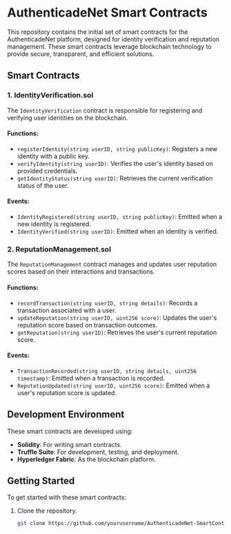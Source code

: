 # AuthenticadeNet Smart Contracts

This repository contains the initial set of smart contracts for the AuthenticadeNet platform, designed for identity verification and reputation management. These smart contracts leverage blockchain technology to provide secure, transparent, and efficient solutions.

## Smart Contracts

### 1. IdentityVerification.sol

The `IdentityVerification` contract is responsible for registering and verifying user identities on the blockchain.

#### Functions:
- `registerIdentity(string userID, string publicKey)`: Registers a new identity with a public key.
- `verifyIdentity(string userID)`: Verifies the user's identity based on provided credentials.
- `getIdentityStatus(string userID)`: Retrieves the current verification status of the user.

#### Events:
- `IdentityRegistered(string userID, string publicKey)`: Emitted when a new identity is registered.
- `IdentityVerified(string userID)`: Emitted when an identity is verified.

### 2. ReputationManagement.sol

The `ReputationManagement` contract manages and updates user reputation scores based on their interactions and transactions.

#### Functions:
- `recordTransaction(string userID, string details)`: Records a transaction associated with a user.
- `updateReputation(string userID, uint256 score)`: Updates the user's reputation score based on transaction outcomes.
- `getReputation(string userID)`: Retrieves the user's current reputation score.

#### Events:
- `TransactionRecorded(string userID, string details, uint256 timestamp)`: Emitted when a transaction is recorded.
- `ReputationUpdated(string userID, uint256 score)`: Emitted when a user's reputation score is updated.

## Development Environment

These smart contracts are developed using:

- **Solidity**: For writing smart contracts.
- **Truffle Suite**: For development, testing, and deployment.
- **Hyperledger Fabric**: As the blockchain platform.

## Getting Started

To get started with these smart contracts:

1. Clone the repository.
   ```bash
   git clone https://github.com/yourusername/AuthenticadeNet-SmartContracts.git
